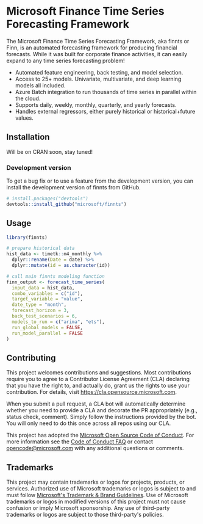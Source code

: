 # Microsoft Finance Time Series Forecasting Framework

The Microsoft Finance Time Series Forecasting Framework, aka finnts or Finn, is an automated forecasting framework for producing financial forecasts. While it was built for corporate finance activities, it can easily expand to any time series forecasting problem!

- Automated feature engineering, back testing, and model selection. 
- Access to 25+ models. Univariate, multivariate, and deep learning models all included. 
- Azure Batch integration to run thousands of time series in parallel within the cloud. 
- Supports daily, weekly, monthly, quarterly, and yearly forecasts. 
- Handles external regressors, either purely historical or historical+future values.

## Installation

Will be on CRAN soon, stay tuned!

### Development version

To get a bug fix or to use a feature from the development version, you
can install the development version of finnts from GitHub.

``` r
# install.packages("devtools")
devtools::install_github("microsoft/finnts")
```

## Usage

``` r
library(finnts)

# prepare historical data
hist_data <- timetk::m4_monthly %>%
  dplyr::rename(Date = date) %>%
  dplyr::mutate(id = as.character(id))

# call main finnts modeling function
finn_output <- forecast_time_series(
  input_data = hist_data,
  combo_variables = c("id"),
  target_variable = "value",
  date_type = "month",
  forecast_horizon = 3,
  back_test_scenarios = 6, 
  models_to_run = c("arima", "ets"), 
  run_global_models = FALSE, 
  run_model_parallel = FALSE
)
```

## Contributing

This project welcomes contributions and suggestions.  Most contributions require you to agree to a
Contributor License Agreement (CLA) declaring that you have the right to, and actually do, grant us
the rights to use your contribution. For details, visit https://cla.opensource.microsoft.com.

When you submit a pull request, a CLA bot will automatically determine whether you need to provide
a CLA and decorate the PR appropriately (e.g., status check, comment). Simply follow the instructions
provided by the bot. You will only need to do this once across all repos using our CLA.

This project has adopted the [Microsoft Open Source Code of Conduct](https://opensource.microsoft.com/codeofconduct/).
For more information see the [Code of Conduct FAQ](https://opensource.microsoft.com/codeofconduct/faq/) or
contact [opencode@microsoft.com](mailto:opencode@microsoft.com) with any additional questions or comments.

## Trademarks

This project may contain trademarks or logos for projects, products, or services. Authorized use of Microsoft 
trademarks or logos is subject to and must follow 
[Microsoft's Trademark & Brand Guidelines](https://www.microsoft.com/en-us/legal/intellectualproperty/trademarks).
Use of Microsoft trademarks or logos in modified versions of this project must not cause confusion or imply Microsoft sponsorship.
Any use of third-party trademarks or logos are subject to those third-party's policies.